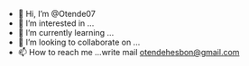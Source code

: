 - 👋 Hi, I’m @Otende07
- 👀 I’m interested in ...
- 🌱 I’m currently learning ...
- 💞️ I’m looking to collaborate on ...
- 📫 How to reach me ...write mail otendehesbon@gmail.com

<!---
Otende07/Otende07 is a ✨ special ✨ repository because its `README.md` (this file) appears on your GitHub profile.
You can click the Preview link to take a look at your changes.
--->
